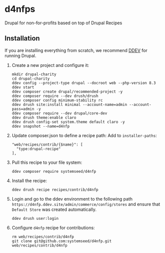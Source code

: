 # d4nfps
Drupal for non-for-profits based on top of Drupal Recipes

## Installation

If you are installing everything from scratch, we recommend [DDEV](https://ddev.com/) for
running Drupal.

1. Create a new project and configure it:
    ```
    mkdir drupal-charity
    cd drupal-charity
    ddev config --project-type drupal --docroot web --php-version 8.3
    ddev start
    ddev composer create drupal/recommended-project -y
    ddev composer require --dev drush/drush
    ddev composer config minimum-stability rc
    ddev drush site:install minimal --account-name=admin --account-pass=admin -y
    ddev composer require --dev drupal/core-dev
    ddev drush theme:enable claro
    ddev drush config-set system.theme default claro -y
    ddev snapshot --name=d4nfp
    ```

2. Update composer.json to define a recipe path: Add to `installer-paths`:
    ```
    "web/recipes/contrib/{$name}": [
      "type:drupal-recipe"
    ],
    ```
3. Pull this recipe to your file system:
    ```
    ddev composer require systemseed/d4nfp
    ```
4. Install the recipe:
    ```
    ddev drush recipe recipes/contrib/d4nfp
    ```
5. Login and go to the ddev environment to the following path `https://d4nfp.ddev.site/admin/commerce/config/stores` and ensure that `Default Store` was created automatically.
    ```
    ddev drush user:login
    ```
6. Configure `d4nfp` recipe for contributions:
    ```
    rm web/recipes/contrib/d4nfp
    git clone git@github.com:systemseed/d4nfp.git web/recipes/contrib/d4nfp
    ```
